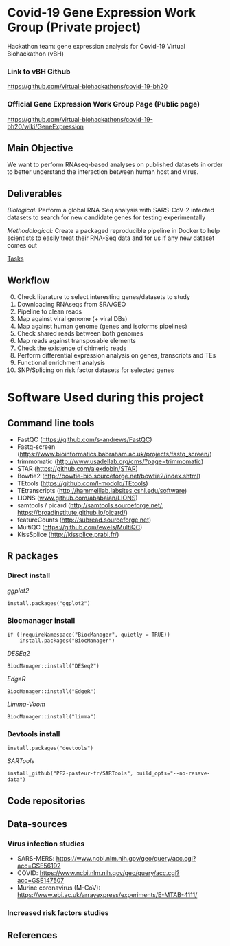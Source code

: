 # Covid-19 Gene Expression Work Group (Private project)
Hackathon team: gene expression analysis for Covid-19 Virtual Biohackathon (vBH)

### Link to vBH Github
https://github.com/virtual-biohackathons/covid-19-bh20
### Official Gene Expression Work Group Page (Public page)
https://github.com/virtual-biohackathons/covid-19-bh20/wiki/GeneExpression

## Main Objective
We want to perform RNAseq-based analyses on published datasets in order to better understand the interaction between human host and virus.

## Deliverables
_Biological:_ Perform a global RNA-Seq analysis with SARS-CoV-2 infected datasets to search for new candidate genes for testing experimentally

_Methodological:_ Create a packaged reproducible pipeline in Docker to help scientists to easily treat their RNA-Seq data and for us if any new dataset comes out

[Tasks](https://github.com/avantikalal/covid-gene-expression/projects/1)

## Workflow
0. Check literature to select interesting genes/datasets to study
1. Downloading RNAseqs from SRA/GEO 
2. Pipeline to clean reads
3. Map against viral genome (+ viral DBs)
4. Map against human genome (genes and isoforms pipelines)
5. Check shared reads between both genomes
6. Map reads against transposable elements
7. Check the existence of chimeric reads
8. Perform differential expression analysis on genes, transcripts and TEs
9. Functional enrichment analysis
10. SNP/Splicing on risk factor datasets for selected genes

# Software Used during this project

## Command line tools
- FastQC (https://github.com/s-andrews/FastQC)
- Fastq-screen (https://www.bioinformatics.babraham.ac.uk/projects/fastq_screen/)
- trimmomatic (http://www.usadellab.org/cms/?page=trimmomatic)
- STAR (https://github.com/alexdobin/STAR)
- Bowtie2 (http://bowtie-bio.sourceforge.net/bowtie2/index.shtml)
- TEtools (https://github.com/l-modolo/TEtools)
- TEtranscripts (http://hammelllab.labsites.cshl.edu/software)
- LIONS (www.github.com/ababaian/LIONS)
- samtools / picard (http://samtools.sourceforge.net/; https://broadinstitute.github.io/picard/)
- featureCounts (http://subread.sourceforge.net)
- MultiQC (https://github.com/ewels/MultiQC)
- KissSplice (http://kissplice.prabi.fr/)

## R packages

### Direct install
   _ggplot2_
```
install.packages("ggplot2")
```

### Biocmanager install
```
if (!requireNamespace("BiocManager", quietly = TRUE))
    install.packages("BiocManager")
```
_DESEq2_
```
BiocManager::install("DESeq2")
```
_EdgeR_
```
BiocManager::install("EdgeR")
```
_Limma-Voom_
```
BiocManager::install("limma")
```

### Devtools install
```
install.packages("devtools")
```
_SARTools_
```
install_github("PF2-pasteur-fr/SARTools", build_opts="--no-resave-data")
```

## Code repositories

## Data-sources

### Virus infection studies
- SARS-MERS: https://www.ncbi.nlm.nih.gov/geo/query/acc.cgi?acc=GSE56192  
- COVID: https://www.ncbi.nlm.nih.gov/geo/query/acc.cgi?acc=GSE147507 
- Murine coronavirus (M-CoV): https://www.ebi.ac.uk/arrayexpress/experiments/E-MTAB-4111/
### Increased risk factors studies


## References

